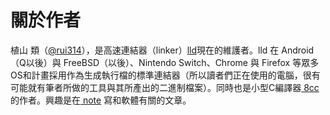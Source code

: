 # 關於作者

 植山 類（[@rui314](https://twitter.com/rui314)），是高速連結器（linker）[lld](https://lld.llvm.org/)現在的維護者。lld 在 Android（Q以後）與 FreeBSD（以後）、Nintendo Switch、Chrome 與 Firefox 等眾多OS和計畫採用作為生成執行檔的標準連結器（所以讀者們正在使用的電腦，很有可能就有筆者所做的工具與其所產出的二進制檔案）。同時也是小型C編譯器[ 8cc](https://github.com/rui314/8cc) 的作者。興趣是在[ note](https://note.mu/ruiu) 寫和軟體有關的文章。

